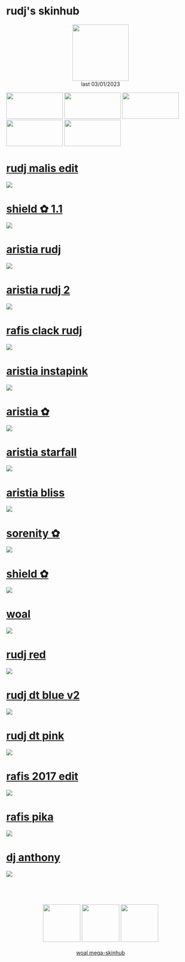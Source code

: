 # rudj's skinhub
<p align="center">
<a href="https://osu.ppy.sh/users/11592896">
  <img src="https://a.ppy.sh/11592896"  
       width="150"
       height="150"></a>
<br>
last 03/01/2023
</p>

<a href="https://github.com/rudjx3/skins/blob/main/README.md">
<img src="https://i.imgur.com/Pr3zA1H.png"
       width="151" 
       height="70"/></a>

<a href="https://www.youtube.com/watch?v=kbbgypvGPgM">
<img src="https://i.imgur.com/uDyKiLi.png"
       width="151" 
       height="70"/></a>

<a href="https://i.imgur.com/o0kMf8Y.png">
<img src="https://i.imgur.com/o0kMf8Y.png"
       width="151" 
       height="70"/></a>

<a href="https://github.com/rudj-skinhub/woal/blob/tyfh/aeshub.md">
<img src="https://i.imgur.com/WPSNbSx.png"
       width="151" 
       height="70"/></a>

<a href="https://github.com/rudj-skinhub/woal/blob/tyfh/aeshub.md">
<img src="https://i.imgur.com/nnkLwEo.png" 
       width="151" 
       height="70"/></a>

# [rudj malis edit](https://github.com/rudj-skinhub/woal/raw/tyfh/rudj/rudj%20malis%20edit.osk)
[![](https://osu.ppy.sh/ss/18350711/d19a)](https://github.com/rudj-skinhub/woal/raw/tyfh/rudj/rudj%20malis%20edit.osk)

# [shield ✿ 1.1](https://github.com/rudj-skinhub/woal/raw/tyfh/rudj/shield%20%E2%9C%BF%201.1.osk)
[![](https://osu.ppy.sh/ss/18205149/2804)](https://github.com/rudj-skinhub/woal/raw/tyfh/rudj/shield%20%E2%9C%BF%201.1.osk)

# [aristia rudj](https://github.com/rudj-skinhub/woal/raw/tyfh/rudj/aristia%20rudj.osk)
[![](https://osu.ppy.sh/ss/18100588/d2cd)](https://github.com/rudj-skinhub/woal/raw/tyfh/rudj/aristia%20rudj.osk)

# [aristia rudj 2](https://github.com/rudj-skinhub/woal/raw/tyfh/rudj/aristia%20rudj%202.osk)
[![](https://osu.ppy.sh/ss/18205122/d7bb)](https://github.com/rudj-skinhub/woal/raw/tyfh/rudj/aristia%20rudj%202.osk)

# [rafis clack rudj](https://github.com/rudj-skinhub/woal/raw/tyfh/rudj/rafis%20clack%20rudj.osk)
[![](https://osu.ppy.sh/ss/18336094/00a3)](https://github.com/rudj-skinhub/woal/raw/tyfh/rudj/rafis%20clack%20rudj.osk)

# [aristia instapink](https://github.com/rudj-skinhub/woal/raw/tyfh/rudj/aristia%20instapink.osk)
[![](https://osu.ppy.sh/ss/17981062/fc28)](https://github.com/rudj-skinhub/woal/raw/tyfh/rudj/aristia%20instapink.osk)

# [aristia ✿](https://github.com/rudj-skinhub/woal/raw/tyfh/rudj/aristia%20%E2%9C%BF.osk)
[![](https://cdn.discordapp.com/attachments/830112595854884925/979755482862456882/screenshot361.jpg)](https://github.com/rudj-skinhub/woal/raw/tyfh/rudj/aristia%20%E2%9C%BF.osk)

# [aristia starfall](https://github.com/rudj-skinhub/woal/raw/tyfh/rudj/aristia%20starfall.osk)
[![](https://osu.ppy.sh/ss/18127462/f670)](https://github.com/rudj-skinhub/woal/raw/tyfh/rudj/aristia%20starfall.osk)

# [aristia bliss](https://github.com/rudj-skinhub/woal/raw/tyfh/rudj/aristia%20bliss.osk)
[![](https://osu.ppy.sh/ss/18205120/6b98)](https://github.com/rudj-skinhub/woal/raw/tyfh/rudj/aristia%20bliss.osk)

# [sorenity ✿](https://github.com/rudj-skinhub/woal/raw/tyfh/rudj/sorenity%20%E2%9C%BF.osk)
[![](https://i.imgur.com/fkmo1k2.png)](https://github.com/rudj-skinhub/woal/raw/tyfh/rudj/sorenity%20%E2%9C%BF.osk)

# [shield ✿](https://github.com/rudj-skinhub/woal/raw/tyfh/rudj/shield%20%E2%9C%BF.osk)
[![](https://i.imgur.com/RB0snK1.png)](https://github.com/rudj-skinhub/woal/raw/tyfh/rudj/shield%20%E2%9C%BF.osk)

# [woal](https://github.com/rudj-skinhub/woal/raw/tyfh/rudj/woal.osk)
[![](https://i.imgur.com/f0RCrcz.png)](https://github.com/rudj-skinhub/woal/raw/tyfh/rudj/woal.osk)

# [rudj red](https://github.com/rudj-skinhub/woal/raw/tyfh/rudj/rudj%20red.osk)
[![](https://osu.ppy.sh/ss/18205147/a14c)](https://github.com/rudj-skinhub/woal/raw/tyfh/rudj/rudj%20red.osk)

# [rudj dt blue v2](https://github.com/rudj-skinhub/woal/raw/tyfh/rudj/-%20rudj%20dt%20blue%20v2.osk)
[![](https://osu.ppy.sh/ss/17928170/990f)](https://github.com/rudj-skinhub/woal/raw/tyfh/rudj/-%20rudj%20dt%20blue%20v2.osk)

# [rudj dt pink](https://github.com/rudj-skinhub/woal/raw/tyfh/rudj/-%20rudj%20dt%20pink.osk)
[![](https://osu.ppy.sh/ss/17928162/0e12)](https://github.com/rudj-skinhub/woal/raw/tyfh/rudj/-%20rudj%20dt%20pink.osk)

# [rafis 2017 edit](https://github.com/rudj-skinhub/woal/raw/tyfh/rudj/rafis%202017%20edit.osk)
[![](https://osu.ppy.sh/ss/18205132/4047)](https://github.com/rudj-skinhub/woal/raw/tyfh/rudj/rafis%202017%20edit.osk)

# [rafis pika](https://github.com/rudj-skinhub/woal/raw/tyfh/rudj/rafis%20pika.osk)
[![](https://osu.ppy.sh/ss/18205134/ccd8)](https://github.com/rudj-skinhub/woal/raw/tyfh/rudj/rafis%20pika.osk)

# [dj anthony](https://github.com/rudj-skinhub/woal/raw/tyfh/rudj/dj%20anthony.osk)
[![](https://osu.ppy.sh/ss/18205128/7f1c)](https://github.com/rudj-skinhub/woal/raw/tyfh/rudj/dj%20anthony.osk)

#
<p align="center">
  <br></br>
  <a href="https://www.twitch.tv/rudj_">
  <img src="https://i.imgur.com/HM030lk.png" 
       width="100" 
       height="100"></a>
  <a href="https://www.youtube.com/channel/UCUFXZiWmZ9in66cgLsXi-xw">
  <img src="https://i.imgur.com/YWbDUUy.png"  
       width="100" 
       height="100"></a>
  <a href="https://twitter.com/rudj_">
  <img src="https://i.imgur.com/PUQ5uWf.png" 
       width="100" 
       height="100"></a>
  <br></br>
  <a href="README.md">woal mega-skinhub</a>
 </p>
